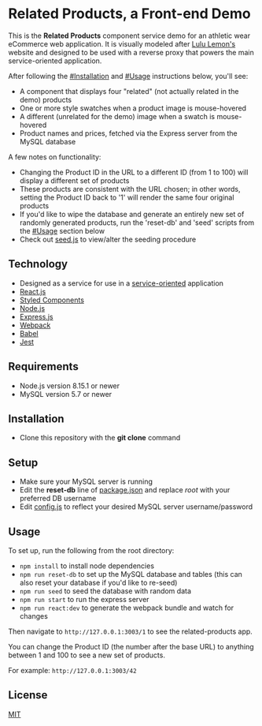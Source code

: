 # Related Products, a Front-end Demo
This is the **Related Products** component service demo for an athletic wear eCommerce web application. It is visually modeled after [Lulu Lemon's](lululemon.com) website and designed to be used with a reverse proxy that powers the main service-oriented application.

After following the [#Installation](#Installation) and [#Usage](#Usage) instructions below, you'll see:
- A component that displays four "related" (not actually related in the demo) products
- One or more style swatches when a product image is mouse-hovered
- A different (unrelated for the demo) image when a swatch is mouse-hovered
- Product names and prices, fetched via the Express server from the MySQL database

A few notes on functionality:
- Changing the Product ID in the URL to a different ID (from 1 to 100) will display a different set of products
- These products are consistent with the URL chosen; in other words, setting the Product ID back to '1' will render the same four original products
- If you'd like to wipe the database and generate an entirely new set of randomly generated products, run the 'reset-db' and 'seed' scripts from the [#Usage](#Usage) section below
- Check out [seed.js](database/seed.js) to view/alter the seeding procedure

## Technology
- Designed as a service for use in a [service-oriented](https://en.wikipedia.org/wiki/Service-oriented_architecture) application
- [React.js](https://reactjs.org/)
- [Styled Components](https://www.styled-components.com/)
- [Node.js](https://nodejs.org/en/)
- [Express.js](https://expressjs.com/)
- [Webpack](https://webpack.js.org/)
- [Babel](https://babeljs.io/)
- [Jest](https://jestjs.io/)

## Requirements
- Node.js version 8.15.1 or newer
- MySQL version 5.7 or newer

## Installation
- Clone this repository with the **git clone** command

## Setup
- Make sure your MySQL server is running
- Edit the **reset-db** line of [package.json](package.json) and replace *root* with your preferred DB username
- Edit [config.js](database/config.js) to reflect your desired MySQL server username/password

## Usage
To set up, run the following from the root directory:
- `npm install` to install node dependencies
- `npm run reset-db` to set up the MySQL database and tables (this can also reset your database if you'd like to re-seed)
- `npm run seed` to seed the database with random data
- `npm run start` to run the express server
- `npm run react:dev` to generate the webpack bundle and watch for changes

Then navigate to `http://127.0.0.1:3003/1` to see the related-products app.

You can change the Product ID (the number after the base URL) to anything between 1 and 100 to see a new set of products.

For example: `http://127.0.0.1:3003/42`

## License
[MIT](https://choosealicense.com/licenses/mit/)